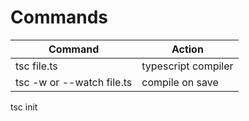 # Commands 


Command                     | Action
 ---                        | ---           
tsc file.ts                 | typescript compiler
tsc -w or --watch file.ts   | compile on save
tsc init
